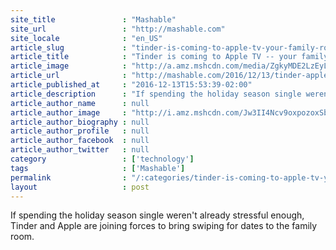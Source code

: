 ```yaml
---
site_title               : "Mashable"
site_url                 : "http://mashable.com"
site_locale              : "en_US"
article_slug             : "tinder-is-coming-to-apple-tv-your-family-room-is-no-longer-safe"
article_title            : "Tinder is coming to Apple TV -- your family room is no longer safe"
article_image            : "http://a.amz.mshcdn.com/media/ZgkyMDE2LzEyLzEzLzI4L1NjcmVlbl9TaG90XzIwMTYxMjEzX2F0XzEwLjAyLjE4X0FNLjJlZDVlLnBuZwpwCXRodW1iCTEyMDB4NjMwCmUJanBn/ec107246/2c6/Screen_Shot_2016-12-13_at_10.02.18_AM.jpg"
article_url              : "http://mashable.com/2016/12/13/tinder-apple-tv-app/"
article_published_at     : "2016-12-13T15:53:39-02:00"
article_description      : "If spending the holiday season single weren't already stressful enough, Tinder and Apple are joining forces to bring swiping for dates to the family room."
article_author_name      : null
article_author_image     : "http://i.amz.mshcdn.com/Jw3II4Ncv9oxpozoxSbYXp3r_JM=/90x90/2016%2F06%2F30%2F87%2F2016042078tktktktktco.4e568.126f0.jpg"
article_author_biography : null
article_author_profile   : null
article_author_facebook  : null
article_author_twitter   : null
category                 : ['technology']
tags                     : ['Mashable']
permalink                : "/:categories/tinder-is-coming-to-apple-tv-your-family-room-is-no-longer-safe/"
layout                   : post
---
```


If spending the holiday season single weren't already stressful enough, Tinder and Apple are joining forces to bring swiping for dates to the family room.
